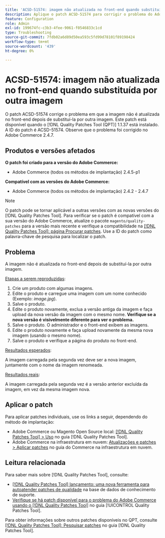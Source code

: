 ```yaml
---
title: 'ACSD-51574: imagem não atualizada no front-end quando substituída por outra imagem'
description: Aplique o patch ACSD-51574 para corrigir o problema do Adobe Commerce em que a imagem não é atualizada no front-end depois de substituí-la por outra imagem.
feature: Configuration
role: Admin
exl-id: 199674fc-c3b3-4fee-9061-f0546833c1cd
type: Troubleshooting
source-git-commit: 7fdb02a6d89d50ea593c5fd99d78101f89198424
workflow-type: tm+mt
source-wordcount: '439'
ht-degree: 0%

---
```


# ACSD-51574: imagem não atualizada no front-end quando substituída por outra imagem

O patch ACSD-51574 corrige o problema em que a imagem não é atualizada no front-end depois de substituí-la por outra imagem. Este patch está disponível quando o [!DNL Quality Patches Tool (QPT)] 1.1.37 está instalado. A ID do patch é ACSD-51574. Observe que o problema foi corrigido no Adobe Commerce 2.4.7.

## Produtos e versões afetados

**O patch foi criado para a versão do Adobe Commerce:**

* Adobe Commerce (todos os métodos de implantação) 2.4.5-p1

**Compatível com as versões do Adobe Commerce:**

* Adobe Commerce (todos os métodos de implantação) 2.4.2 - 2.4.7

>[!NOTE]
>
>O patch pode se tornar aplicável a outras versões com as novas versões do [!DNL Quality Patches Tool]. Para verificar se o patch é compatível com a sua versão do Adobe Commerce, atualize o pacote `magento/quality-patches` para a versão mais recente e verifique a compatibilidade na [[!DNL Quality Patches Tool]: página Procurar patches](https://experienceleague.adobe.com/tools/commerce-quality-patches/index.html). Use a ID do patch como palavra-chave de pesquisa para localizar o patch.

## Problema

A imagem não é atualizada no front-end depois de substituí-la por outra imagem.

<u>Etapas a serem reproduzidas</u>:

1. Crie um produto com algumas imagens.
1. Edite o produto e carregue uma imagem com um nome conhecido (Exemplo: *image.jpg*).
1. Salve o produto.
1. Edite o produto novamente, exclua a versão antiga da imagem e faça upload da nova versão da imagem com o mesmo nome. **Verifique se a nova versão é visivelmente diferente para ver o problema.**
1. Salve o produto. O administrador e o front-end exibem as imagens.
1. Edite o produto novamente e faça upload novamente da mesma nova imagem (usando o mesmo nome).
1. Salve o produto e verifique a página do produto no front-end.

<u>Resultados esperados</u>:

A imagem carregada pela segunda vez deve ser a nova imagem, juntamente com o nome da imagem renomeada.

<u>Resultados reais</u>:

A imagem carregada pela segunda vez é a versão anterior excluída da imagem, em vez da mesma imagem nova.

## Aplicar o patch

Para aplicar patches individuais, use os links a seguir, dependendo do método de implantação:

* Adobe Commerce ou Magento Open Source local: [[!DNL Quality Patches Tool] > Uso](/help/tools/quality-patches-tool/usage.md) no guia [!DNL Quality Patches Tool].
* Adobe Commerce na infraestrutura em nuvem: [Atualizações e patches > Aplicar patches](https://experienceleague.adobe.com/docs/commerce-cloud-service/user-guide/develop/upgrade/apply-patches.html) no guia do Commerce na infraestrutura em nuvem.

## Leitura relacionada

Para saber mais sobre [!DNL Quality Patches Tool], consulte:

* [[!DNL Quality Patches Tool] lançamento: uma nova ferramenta para autoatender patches de qualidade](https://experienceleague.adobe.com/en/docs/commerce-operations/tools/quality-patches-tool/quality-patches-tool-to-self-serve-quality-patches) na base de dados de conhecimento de suporte.
* [Verifique se há patch disponível para o problema do Adobe Commerce usando o  [!DNL Quality Patches Tool]](/help/tools/quality-patches-tool/patches-available-in-qpt/check-patch-for-magento-issue-with-magento-quality-patches.md) no guia [!UICONTROL Quality Patches Tool].


Para obter informações sobre outros patches disponíveis no QPT, consulte [[!DNL Quality Patches Tool]: Pesquisar patches](https://experienceleague.adobe.com/tools/commerce-quality-patches/index.html) no guia [!DNL Quality Patches Tool].
